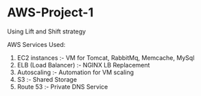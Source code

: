 # AWS-Project-1

Using Lift and Shift strategy

AWS Services Used:
1. EC2 instances :- VM for Tomcat, RabbitMq, Memcache, MySql
2. ELB (Load Balancer) :- NGINX LB Replacement
3. Autoscaling :- Automation for VM scaling
4. S3 :- Shared Storage
5. Route 53 :- Private DNS Service
